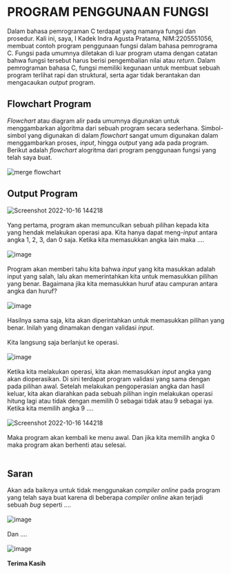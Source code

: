 # PROGRAM PENGGUNAAN FUNGSI
Dalam bahasa pemrograman C terdapat yang namanya fungsi dan prosedur.
Kali ini, saya, I Kadek Indra Agusta Pratama, NIM:2205551056, membuat contoh program penggunaan fungsi dalam bahasa pemrograma C.
Fungsi pada umumnya diletakan di luar program utama dengan catatan bahwa fungsi tersebut harus berisi pengembalian nilai atau *return*.
Dalam pemrograman bahasa C, fungsi memiliki kegunaan untuk membuat sebuah program terlihat rapi dan struktural, serta agar tidak berantakan dan mengacaukan *output* program. <Br>
## Flowchart Program
*Flowchart* atau diagram alir pada umumnya digunakan untuk menggambarkan algoritma dari sebuah program secara sederhana.
Simbol-simbol yang digunakan di dalam *flowchart* sangat umum digunakan dalam menggambarkan proses, *input*, hingga *output* yang ada pada program.
Berikut adalah *flowchart* alogritma dari program penggunaan fungsi yang telah saya buat. <Br>
<Br>
![merge flowchart](https://user-images.githubusercontent.com/112996147/196021812-b68d2865-0ad4-4042-bd30-d7181c81bcba.jpg)<Br>
## Output Program
![Screenshot 2022-10-16 144218](https://user-images.githubusercontent.com/112996147/196022063-a35f782e-79fd-4401-9046-ab623e1a1f6b.png) <Br>
<Br>
Yang pertama, program akan memunculkan sebuah pilihan kepada kita yang hendak melakukan operasi apa.
Kita hanya dapat meng-*input* antara angka 1, 2, 3, dan 0 saja.
Ketika kita memasukkan angka lain maka .... <Br>
<Br>
![image](https://user-images.githubusercontent.com/112996147/196022147-3609c0d1-48a4-4af2-8c87-fbc093809790.png)<Br>
<Br>
Program akan memberi tahu kita bahwa *input* yang kita masukkan adalah input yang salah, lalu akan memerintahkan kita untuk memasukkan pilihan yang benar.
Bagaimana jika kita memasukkan huruf atau campuran antara angka dan huruf? <Br>
<Br>
![image](https://user-images.githubusercontent.com/112996147/196022261-6915dddd-5dee-42c0-8409-a6e481572db4.png)<Br>
<Br>
Hasilnya sama saja, kita akan diperintahkan untuk memasukkan pilihan yang benar.
Inilah yang dinamakan dengan validasi *input*.<Br>
<Br>
Kita langsung saja berlanjut ke operasi.<Br>
<Br>
![image](https://user-images.githubusercontent.com/112996147/196022398-7875e3b8-06cf-42a4-8eda-eb37d583b877.png)<Br>
<Br>
Ketika kita melakukan operasi, kita akan memasukkan *input* angka yang akan dioperasikan.
Di sini terdapat program validasi yang sama dengan pada pilihan awal.
Setelah melakukan pengoperasian angka dan hasil keluar, kita akan diarahkan pada sebuah pilihan ingin melakukan operasi hitung lagi atau tidak dengan memilih 0 sebagai tidak atau 9 sebagai iya.
Ketika kita memilih angka 9 ....<Br>
<Br>
![Screenshot 2022-10-16 144218](https://user-images.githubusercontent.com/112996147/196022063-a35f782e-79fd-4401-9046-ab623e1a1f6b.png) <Br>
<Br>
Maka program akan kembali ke menu awal.
Dan jika kita memilih angka 0 maka program akan berhenti atau selesai.<Br>
<Br>
## Saran
Akan ada baiknya untuk tidak menggunakan *compiler* *online* pada program yang telah saya buat karena di beberapa *compiler* *online* akan terjadi sebuah *bug* seperti .... <Br>
<Br>
![image](https://user-images.githubusercontent.com/112996147/196022916-97383ed6-28e4-42d3-b948-1c46ccbc25fe.png)<Br>
<Br>
Dan ....<Br>
<Br>
![image](https://user-images.githubusercontent.com/112996147/196022973-f1b80be6-cfed-4bc2-a4c9-f1e24cc93ce7.png) <Br>
<Br>
**Terima Kasih**
